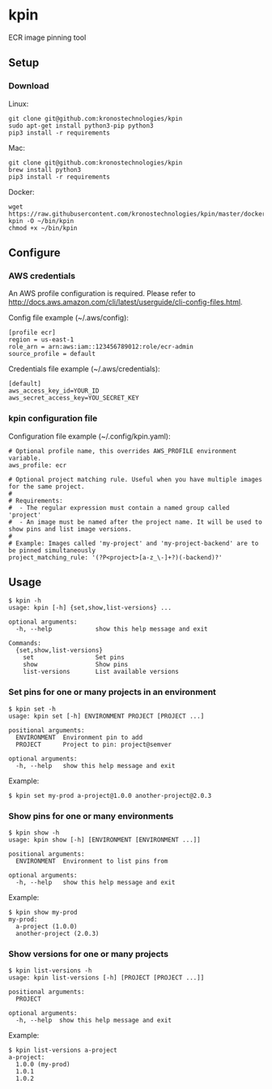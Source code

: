 # kpin
ECR image pinning tool

## Setup

### Download

Linux:
```
git clone git@github.com:kronostechnologies/kpin
sudo apt-get install python3-pip python3
pip3 install -r requirements
```

Mac:
```
git clone git@github.com:kronostechnologies/kpin
brew install python3
pip3 install -r requirements
```

Docker:
```
wget https://raw.githubusercontent.com/kronostechnologies/kpin/master/docker-kpin -O ~/bin/kpin
chmod +x ~/bin/kpin
```


## Configure

### AWS credentials
An AWS profile configuration is required. Please refer to http://docs.aws.amazon.com/cli/latest/userguide/cli-config-files.html.

Config file example (~/.aws/config):
```
[profile ecr]
region = us-east-1
role_arn = arn:aws:iam::123456789012:role/ecr-admin
source_profile = default
``` 

Credentials file example (~/.aws/credentials):
```
[default]
aws_access_key_id=YOUR_ID
aws_secret_access_key=YOU_SECRET_KEY
```

### kpin configuration file

Configuration file example (~/.config/kpin.yaml):
```
# Optional profile name, this overrides AWS_PROFILE environment variable.
aws_profile: ecr

# Optional project matching rule. Useful when you have multiple images for the same project.
#
# Requirements: 
#  - The regular expression must contain a named group called 'project'
#  - An image must be named after the project name. It will be used to show pins and list image versions.
#
# Example: Images called 'my-project' and 'my-project-backend' are to be pinned simultaneously
project_matching_rule: '(?P<project>[a-z_\-]+?)(-backend)?'
```


## Usage

```
$ kpin -h
usage: kpin [-h] {set,show,list-versions} ...

optional arguments:
  -h, --help            show this help message and exit

Commands:
  {set,show,list-versions}
    set                 Set pins
    show                Show pins
    list-versions       List available versions
```


### Set pins for one or many projects in an environment
```
$ kpin set -h
usage: kpin set [-h] ENVIRONMENT PROJECT [PROJECT ...]

positional arguments:
  ENVIRONMENT  Environment pin to add
  PROJECT      Project to pin: project@semver

optional arguments:
  -h, --help   show this help message and exit
```

Example:
```
$ kpin set my-prod a-project@1.0.0 another-project@2.0.3
```

### Show pins for one or many environments
```
$ kpin show -h
usage: kpin show [-h] [ENVIRONMENT [ENVIRONMENT ...]]

positional arguments:
  ENVIRONMENT  Environment to list pins from

optional arguments:
  -h, --help   show this help message and exit

```

Example:
```
$ kpin show my-prod
my-prod:
  a-project (1.0.0)
  another-project (2.0.3)
```

### Show versions for one or many projects
```
$ kpin list-versions -h
usage: kpin list-versions [-h] [PROJECT [PROJECT ...]]

positional arguments:
  PROJECT

optional arguments:
  -h, --help  show this help message and exit
```

Example:
```
$ kpin list-versions a-project
a-project:
  1.0.0 (my-prod)
  1.0.1
  1.0.2
```

